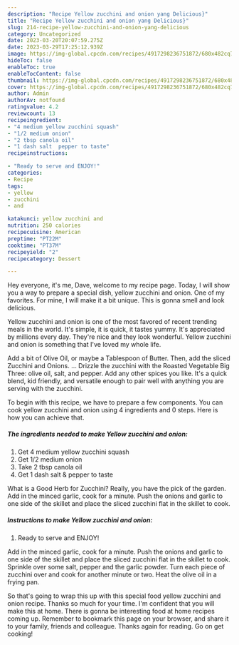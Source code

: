 ```yaml
---
description: "Recipe Yellow zucchini and onion yang Delicious}"
title: "Recipe Yellow zucchini and onion yang Delicious}"
slug: 214-recipe-yellow-zucchini-and-onion-yang-delicious
category: Uncategorized
date: 2023-03-20T20:07:59.275Z
date: 2023-03-29T17:25:12.939Z
image: https://img-global.cpcdn.com/recipes/4917298236751872/680x482cq70/yellow-zucchini-and-onion-recipe-main-photo.jpg
hideToc: false
enableToc: true
enableTocContent: false
thumbnail: https://img-global.cpcdn.com/recipes/4917298236751872/680x482cq70/yellow-zucchini-and-onion-recipe-main-photo.jpg
cover: https://img-global.cpcdn.com/recipes/4917298236751872/680x482cq70/yellow-zucchini-and-onion-recipe-main-photo.jpg
author: Admin
authorAv: notfound
ratingvalue: 4.2
reviewcount: 13
recipeingredient:
- "4 medium yellow zucchini squash"
- "1/2 medium onion"
- "2 tbsp canola oil"
- "1 dash salt  pepper to taste"
recipeinstructions:

- "Ready to serve and ENJOY!"
categories:
- Recipe
tags:
- yellow
- zucchini
- and

katakunci: yellow zucchini and 
nutrition: 250 calories
recipecuisine: American
preptime: "PT22M"
cooktime: "PT37M"
recipeyield: "2"
recipecategory: Dessert

---
```



Hey everyone, it's me, Dave, welcome to my recipe page. Today, I will show you a way to prepare a special dish, yellow zucchini and onion. One of my favorites. For mine, I will make it a bit unique. This is gonna smell and look delicious.

Yellow zucchini and onion is one of the most favored of recent trending meals in the world. It's simple, it is quick, it tastes yummy. It's appreciated by millions every day. They're nice and they look wonderful. Yellow zucchini and onion is something that I've loved my whole life.

Add a bit of Olive Oil, or maybe a Tablespoon of Butter. Then, add the sliced Zucchini and Onions. … Drizzle the zucchini with the Roasted Vegetable Big Three: olive oil, salt, and pepper. Add any other spices you like. It&#39;s a quick blend, kid friendly, and versatile enough to pair well with anything you are serving with the zucchini.


To begin with this recipe, we have to prepare a few components. You can cook yellow zucchini and onion using 4 ingredients and 0 steps. Here is how you can achieve that.

<!--inarticleads1-->

##### The ingredients needed to make Yellow zucchini and onion:

1. Get 4 medium yellow zucchini squash
1. Get 1/2 medium onion
1. Take 2 tbsp canola oil
1. Get 1 dash salt &amp; pepper to taste


What is a Good Herb for Zucchini? Really, you have the pick of the garden. Add in the minced garlic, cook for a minute. Push the onions and garlic to one side of the skillet and place the sliced zucchini flat in the skillet to cook. 

<!--inarticleads2-->

##### Instructions to make Yellow zucchini and onion:


1. Ready to serve and ENJOY!

Add in the minced garlic, cook for a minute. Push the onions and garlic to one side of the skillet and place the sliced zucchini flat in the skillet to cook. Sprinkle over some salt, pepper and the garlic powder. Turn each piece of zucchini over and cook for another minute or two. Heat the olive oil in a frying pan. 

So that's going to wrap this up with this special food yellow zucchini and onion recipe. Thanks so much for your time. I'm confident that you will make this at home. There is gonna be interesting food at home recipes coming up. Remember to bookmark this page on your browser, and share it to your family, friends and colleague. Thanks again for reading. Go on get cooking!
